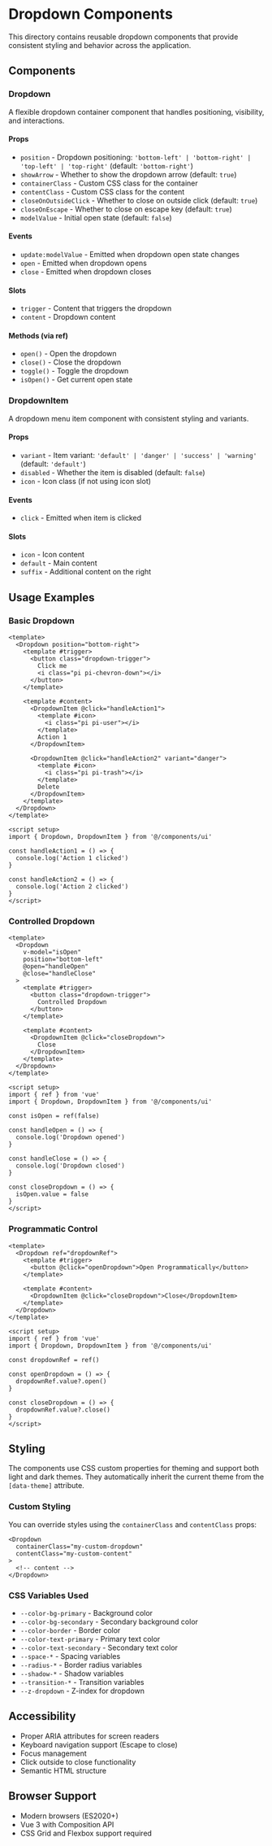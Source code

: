 # Dropdown Components

This directory contains reusable dropdown components that provide consistent styling and behavior across the application.

## Components

### Dropdown

A flexible dropdown container component that handles positioning, visibility, and interactions.

#### Props

- `position` - Dropdown positioning: `'bottom-left' | 'bottom-right' | 'top-left' | 'top-right'` (default: `'bottom-right'`)
- `showArrow` - Whether to show the dropdown arrow (default: `true`)
- `containerClass` - Custom CSS class for the container
- `contentClass` - Custom CSS class for the content
- `closeOnOutsideClick` - Whether to close on outside click (default: `true`)
- `closeOnEscape` - Whether to close on escape key (default: `true`)
- `modelValue` - Initial open state (default: `false`)

#### Events

- `update:modelValue` - Emitted when dropdown open state changes
- `open` - Emitted when dropdown opens
- `close` - Emitted when dropdown closes

#### Slots

- `trigger` - Content that triggers the dropdown
- `content` - Dropdown content

#### Methods (via ref)

- `open()` - Open the dropdown
- `close()` - Close the dropdown
- `toggle()` - Toggle the dropdown
- `isOpen()` - Get current open state

### DropdownItem

A dropdown menu item component with consistent styling and variants.

#### Props

- `variant` - Item variant: `'default' | 'danger' | 'success' | 'warning'` (default: `'default'`)
- `disabled` - Whether the item is disabled (default: `false`)
- `icon` - Icon class (if not using icon slot)

#### Events

- `click` - Emitted when item is clicked

#### Slots

- `icon` - Icon content
- `default` - Main content
- `suffix` - Additional content on the right

## Usage Examples

### Basic Dropdown

```vue
<template>
  <Dropdown position="bottom-right">
    <template #trigger>
      <button class="dropdown-trigger">
        Click me
        <i class="pi pi-chevron-down"></i>
      </button>
    </template>
    
    <template #content>
      <DropdownItem @click="handleAction1">
        <template #icon>
          <i class="pi pi-user"></i>
        </template>
        Action 1
      </DropdownItem>
      
      <DropdownItem @click="handleAction2" variant="danger">
        <template #icon>
          <i class="pi pi-trash"></i>
        </template>
        Delete
      </DropdownItem>
    </template>
  </Dropdown>
</template>

<script setup>
import { Dropdown, DropdownItem } from '@/components/ui'

const handleAction1 = () => {
  console.log('Action 1 clicked')
}

const handleAction2 = () => {
  console.log('Action 2 clicked')
}
</script>
```

### Controlled Dropdown

```vue
<template>
  <Dropdown 
    v-model="isOpen" 
    position="bottom-left"
    @open="handleOpen"
    @close="handleClose"
  >
    <template #trigger>
      <button class="dropdown-trigger">
        Controlled Dropdown
      </button>
    </template>
    
    <template #content>
      <DropdownItem @click="closeDropdown">
        Close
      </DropdownItem>
    </template>
  </Dropdown>
</template>

<script setup>
import { ref } from 'vue'
import { Dropdown, DropdownItem } from '@/components/ui'

const isOpen = ref(false)

const handleOpen = () => {
  console.log('Dropdown opened')
}

const handleClose = () => {
  console.log('Dropdown closed')
}

const closeDropdown = () => {
  isOpen.value = false
}
</script>
```

### Programmatic Control

```vue
<template>
  <Dropdown ref="dropdownRef">
    <template #trigger>
      <button @click="openDropdown">Open Programmatically</button>
    </template>
    
    <template #content>
      <DropdownItem @click="closeDropdown">Close</DropdownItem>
    </template>
  </Dropdown>
</template>

<script setup>
import { ref } from 'vue'
import { Dropdown, DropdownItem } from '@/components/ui'

const dropdownRef = ref()

const openDropdown = () => {
  dropdownRef.value?.open()
}

const closeDropdown = () => {
  dropdownRef.value?.close()
}
</script>
```

## Styling

The components use CSS custom properties for theming and support both light and dark themes. They automatically inherit the current theme from the `[data-theme]` attribute.

### Custom Styling

You can override styles using the `containerClass` and `contentClass` props:

```vue
<Dropdown 
  containerClass="my-custom-dropdown"
  contentClass="my-custom-content"
>
  <!-- content -->
</Dropdown>
```

### CSS Variables Used

- `--color-bg-primary` - Background color
- `--color-bg-secondary` - Secondary background color
- `--color-border` - Border color
- `--color-text-primary` - Primary text color
- `--color-text-secondary` - Secondary text color
- `--space-*` - Spacing variables
- `--radius-*` - Border radius variables
- `--shadow-*` - Shadow variables
- `--transition-*` - Transition variables
- `--z-dropdown` - Z-index for dropdown

## Accessibility

- Proper ARIA attributes for screen readers
- Keyboard navigation support (Escape to close)
- Focus management
- Click outside to close functionality
- Semantic HTML structure

## Browser Support

- Modern browsers (ES2020+)
- Vue 3 with Composition API
- CSS Grid and Flexbox support required
